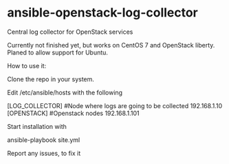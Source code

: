 # ansible-openstack-log-collector
Central log collector for OpenStack services

Currently not finished yet, but works on CentOS 7 and OpenStack liberty.
Planed to allow support for Ubuntu.

How to use it:

Clone the repo in your system.

Edit /etc/ansible/hosts with the following

[LOG_COLLECTOR]
#Node where logs are going to be collected
192.168.1.10
[OPENSTACK]
#Openstack nodes
192.168.1.101

Start installation with

ansible-playbook site.yml


Report any issues, to fix it




